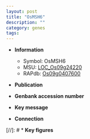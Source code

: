 ```yaml
---
layout: post
title: "OsMSH6"
description: ""
category: genes
tags: 
---
```


* **Information**  
    + Symbol: OsMSH6  
    + MSU: [LOC_Os09g24220](http://rice.uga.edu/cgi-bin/ORF_infopage.cgi?orf=LOC_Os09g24220)  
    + RAPdb: [Os09g0407600](http://rapdb.dna.affrc.go.jp/viewer/gbrowse_details/irgsp1?name=Os09g0407600)  

* **Publication**  

* **Genbank accession number**  

* **Key message**  

* **Connection**  

[//]: # * **Key figures**  


